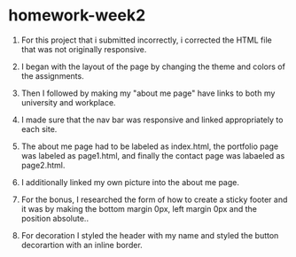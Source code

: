 # homework-week2

1. For this project that i submitted incorrectly, i corrected the HTML file that was not originally responsive.

2. I began with the layout of the page by changing the theme and colors of the assignments.

3. Then I followed by making my "about me page" have links to both my university and workplace.

4. I made sure that the nav bar was responsive and linked appropriately to each site.

5. The about me page had to be labeled as index.html, the portfolio page was labeled as page1.html, and finally the contact page was labaeled as page2.html.

6. I additionally linked my own picture into the about me page.

7. For the bonus, I researched the form of how to create a sticky footer and it was by making the bottom margin 0px, left margin 0px and the position absolute..

8. For decoration I styled the header with my name and styled the button decorartion with an inline border.
